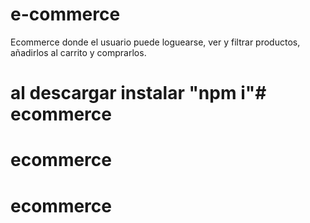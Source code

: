 # e-commerce
Ecommerce donde el usuario puede loguearse, ver y filtrar productos, añadirlos al carrito y comprarlos.
# al descargar instalar "npm i"# ecommerce
# ecommerce
# ecommerce
